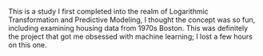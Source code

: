 This is a study I first completed into the realm of Logarithmic Transformation and Predictive Modeling,  I thought the concept was so fun, including examining housing data from 1970s Boston. This was definitely the project that got me obsessed with machine learning; I lost a few hours on this one.
